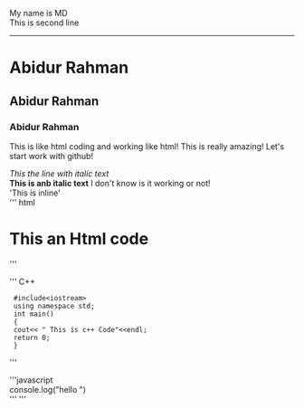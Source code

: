 <!--markdown tutorial-->
  My name is MD  
  This is second line<br/>  
  
  ___
  # Abidur Rahman
  ## Abidur Rahman
  ### Abidur Rahman  
  <p> This is like html coding and working like html! 
  This is really amazing! Let's start work with github!</p>
  
  _This the line with italic text_  
  __This is anb italic text__ I don't know is it working or not!  
  'This is inline'  
  ''' html
  <html>
  <head></head>
  <body>
  <h1> This an Html code</h1>
  </body>
  
  </html>
  '''
  
  ''' C++    
  
	 #include<iostream>
	 using namespace std;
	 int main()
	 {
	 cout<< " This is c++ Code"<<endl; 
	 return 0;
	 }
	 
  '''  
  
  '''javascript  
  console.log("hello ")  
  '''
  ''' 
  
  
  
